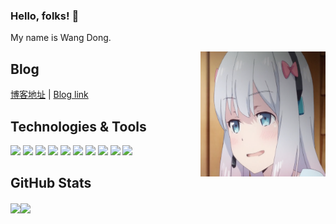 ### Hello, folks! 👋

My name is Wang Dong.

<img align="right" src="./img/Erotic-comic.png" style="height:200px;width:200px;">

## Blog

[博客地址](https://w2gd.top) | [Blog link](https://wardendon.github.io)

## Technologies & Tools

![](https://img.shields.io/badge/Code-JavaScript-informational?style=flat&logo=javascript&logoColor=white&color=2bbc8a)
![](https://img.shields.io/badge/Code-TypeScript-informational?style=flat&logo=typescript&logoColor=white&color=2bbc8a)
![](https://img.shields.io/badge/Code-Vue-informational?style=flat&logo=vue.js&logoColor=white&color=2bbc8a)
![](https://img.shields.io/badge/Code-Flutter-informational?style=flat&logo=flutter&logoColor=white&color=2bbc8a)
![](https://img.shields.io/badge/Code-JAVA-informational?style=flat&logo=java&logoColor=white&color=2bbc8a)
![](https://img.shields.io/badge/Code-NodeJS-informational?style=flat&logo=node.js&logoColor=white&color=2bbc8a)
![](https://img.shields.io/badge/frame-uniapp-informational?style=flat&logo=uniapp&logoColor=white&color=2bbc8a)
![](https://img.shields.io/badge/frame-SpringBoot-informational?style=flat&logo=spring&logoColor=white&color=2bbc8a)
![](https://img.shields.io/badge/Tools-Docker-informational?style=flat&logo=docker&logoColor=white&color=2bbc8a)
![](https://img.shields.io/badge/Tools-MySQL-informational?style=flat&logo=mysql&logoColor=white&color=2bbc8a)

## GitHub Stats

<a href="https://github.com/wardendon"><img align="center" src="https://github-readme-stats.vercel.app/api/top-langs/?username=wardendon&layout=compact&hide=html,text,Less" /></a><a href="https://github.com/wardendon"><img align="center" src="https://github-readme-stats.vercel.app/api?username=wardendon&show_icons=true&theme=dracula&count_private=true" /></a>

